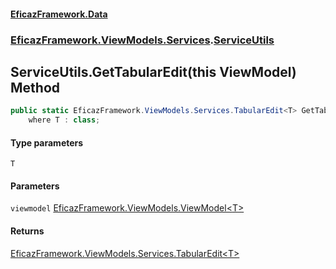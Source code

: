 #### [EficazFramework.Data](EficazFrameworkData.md 'EficazFramework Data')
### [EficazFramework.ViewModels.Services](EficazFrameworkData.md#EficazFramework.ViewModels.Services 'EficazFramework.ViewModels.Services').[ServiceUtils](EficazFramework.ViewModels.Services/ServiceUtils.md 'EficazFramework.ViewModels.Services.ServiceUtils')

## ServiceUtils.GetTabularEdit<T>(this ViewModel<T>) Method

```csharp
public static EficazFramework.ViewModels.Services.TabularEdit<T> GetTabularEdit<T>(this EficazFramework.ViewModels.ViewModel<T> viewmodel)
    where T : class;
```
#### Type parameters

<a name='EficazFramework.ViewModels.Services.ServiceUtils.GetTabularEdit_T_(thisEficazFramework.ViewModels.ViewModel_T_).T'></a>

`T`
#### Parameters

<a name='EficazFramework.ViewModels.Services.ServiceUtils.GetTabularEdit_T_(thisEficazFramework.ViewModels.ViewModel_T_).viewmodel'></a>

`viewmodel` [EficazFramework.ViewModels.ViewModel&lt;](EficazFramework.ViewModels/ViewModel_T_.md 'EficazFramework.ViewModels.ViewModel<T>')[T](EficazFramework.ViewModels.Services/ServiceUtils/GetTabularEdit_T_(thisViewModel_T_).md#EficazFramework.ViewModels.Services.ServiceUtils.GetTabularEdit_T_(thisEficazFramework.ViewModels.ViewModel_T_).T 'EficazFramework.ViewModels.Services.ServiceUtils.GetTabularEdit<T>(this EficazFramework.ViewModels.ViewModel<T>).T')[&gt;](EficazFramework.ViewModels/ViewModel_T_.md 'EficazFramework.ViewModels.ViewModel<T>')

#### Returns
[EficazFramework.ViewModels.Services.TabularEdit&lt;](EficazFramework.ViewModels.Services/TabularEdit_T_.md 'EficazFramework.ViewModels.Services.TabularEdit<T>')[T](EficazFramework.ViewModels.Services/ServiceUtils/GetTabularEdit_T_(thisViewModel_T_).md#EficazFramework.ViewModels.Services.ServiceUtils.GetTabularEdit_T_(thisEficazFramework.ViewModels.ViewModel_T_).T 'EficazFramework.ViewModels.Services.ServiceUtils.GetTabularEdit<T>(this EficazFramework.ViewModels.ViewModel<T>).T')[&gt;](EficazFramework.ViewModels.Services/TabularEdit_T_.md 'EficazFramework.ViewModels.Services.TabularEdit<T>')